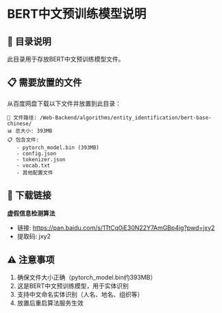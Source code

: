 # BERT中文预训练模型说明

## 📁 目录说明
此目录用于存放BERT中文预训练模型文件。

## 📋 需要放置的文件
从百度网盘下载以下文件并放置到此目录：

```
📁 文件路径: /Web-Backend/algorithms/entity_identification/bert-base-chinese/
📊 总大小: 393MB
📋 包含文件:
   - pytorch_model.bin (393MB)
   - config.json
   - tokenizer.json
   - vocab.txt
   - 其他配置文件
```

## 🔗 下载链接
**虚假信息检测算法** 
- 链接: https://pan.baidu.com/s/1TtCq0jE30N22Y7AmGBp4ig?pwd=jxy2 
- 提取码: jxy2

## ⚠️ 注意事项
1. 确保文件大小正确（pytorch_model.bin约393MB）
2. 这是BERT中文预训练模型，用于实体识别
3. 支持中文命名实体识别（人名、地名、组织等）
4. 放置后重启算法服务生效
